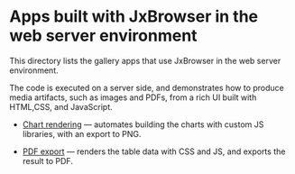 # Apps built with JxBrowser in the web server environment

This directory lists the gallery apps that use JxBrowser in the web server environment.

The code is executed on a server side, and demonstrates how to produce
media artifacts, such as images and PDFs, 
from a rich UI built with HTML,CSS, and JavaScript.

* [Chart rendering](chart-rendering/README.md) — 
automates building the charts with custom JS libraries, with an export to PNG.

* [PDF export](pdf-export/README.md) — 
renders the table data with CSS and JS, and exports the result to PDF.
